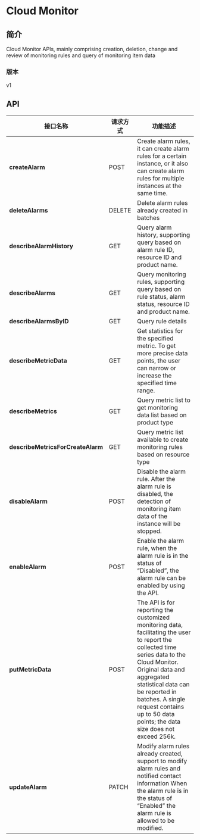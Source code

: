 # Cloud Monitor


## 简介
Cloud Monitor APIs, mainly comprising creation, deletion, change and review of monitoring rules and query of monitoring item data


### 版本
v1


## API
|接口名称|请求方式|功能描述|
|---|---|---|
|**createAlarm**|POST|Create alarm rules, it can create alarm rules for a certain instance, or it also can create alarm rules for multiple instances at the same time.|
|**deleteAlarms**|DELETE|Delete alarm rules already created in batches|
|**describeAlarmHistory**|GET|Query alarm history, supporting query based on alarm rule ID, resource ID and product name.|
|**describeAlarms**|GET|Query monitoring rules, supporting query based on rule status, alarm status, resource ID and product name.|
|**describeAlarmsByID**|GET|Query rule details|
|**describeMetricData**|GET|Get statistics for the specified metric. To get more precise data points, the user can narrow or increase the specified time range.|
|**describeMetrics**|GET|Query metric list to get monitoring data list based on product type|
|**describeMetricsForCreateAlarm**|GET|Query metric list available to create monitoring rules based on resource type|
|**disableAlarm**|POST|Disable the alarm rule. After the alarm rule is disabled, the detection of monitoring item data of the instance will be stopped.|
|**enableAlarm**|POST|Enable the alarm rule, when the alarm rule is in the status of “Disabled”, the alarm rule can be enabled by using the API.|
|**putMetricData**|POST|The API is for reporting the customized monitoring data, facilitating the user to report the collected time series data to the Cloud Monitor. Original data and aggregated statistical data can be reported in batches. A single request contains up to 50 data points; the data size does not exceed 256k.|
|**updateAlarm**|PATCH|Modify alarm rules already created, support to modify alarm rules and notified contact information When the alarm rule is in the status of “Enabled” the alarm rule is allowed to be modified.|
